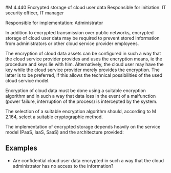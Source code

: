 #M 4.440 Encrypted storage of cloud user data
Responsible for initiation: IT security officer, IT manager

Responsible for implementation: Administrator

In addition to encrypted transmission over public networks, encrypted storage of cloud user data may be required to prevent stored information from administrators or other cloud service provider employees.

The encryption of cloud data assets can be configured in such a way that the cloud service provider provides and uses the encryption means, ie the procedure and keys lie with him. Alternatively, the cloud user may have the key while the cloud service provider merely provides the encryption. The latter is to be preferred, if this allows the technical possibilities of the used cloud service model.

Encryption of cloud data must be done using a suitable encryption algorithm and in such a way that data loss in the event of a malfunction (power failure, interruption of the process) is intercepted by the system.

The selection of a suitable encryption algorithm should, according to M 2.164, select a suitable cryptographic method.

The implementation of encrypted storage depends heavily on the service model (PaaS, IaaS, SaaS) and the architecture provided:



## Examples 
* Are confidential cloud user data encrypted in such a way that the cloud administrator has no access to the information?





